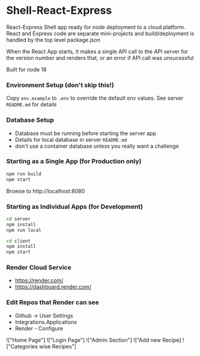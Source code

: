 # Shell-React-Express

React-Express Shell app ready for node deployment to a cloud platform.  React and Express code are separate mini-projects and build/deployment is handled by the top level package.json

When the React App starts, it makes a single API call to the API server for the version number and renders that, or an error if API call was unsucessful

Built for node 18

### Environment Setup (don't skip this!)
Copy `env.example` to `.env` to override the default env values.
See server `README.md` for details

### Database Setup
- Database must be running before starting the server app
- Details for local database in server `README.md`
- don't use a container database unless you really want a challenge

### Starting as a Single App (for Production only)
```bash
npm run build
npm start
```
Browse to http://localhost:8080

### Starting as Individual Apps (for Development)
```bash
cd server
npm install
npm run local

cd client
npm install
npm start
```

### Render Cloud Service
- https://render.com/
- https://dashboard.render.com/

### Edit Repos that Render can see
- Github -> User Settings
- Integrations.Applications
- Render - Configure



!["Home Page"]
!["Login Page"]
!["Admin Section"]
!["Add new Recipe]
!["Categories wise Recipes"]